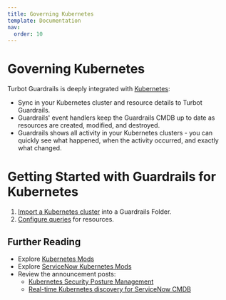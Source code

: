 ```yaml
---
title: Governing Kubernetes
template: Documentation
nav:
  order: 10
---
```


# Governing Kubernetes

Turbot Guardrails is deeply integrated with [Kubernetes](https://kubernetes.io/):
- Sync in your Kubernetes cluster and resource details to Turbot Guardrails.
- Guardrails' event handlers keep the Guardrails CMDB up to date as resources are created, modified, and destroyed.
- Guardrails shows all activity in your Kubernetes clusters - you can quickly see what happened, when the activity occurred, and exactly what changed.

# Getting Started with Guardrails for Kubernetes

1. [Import a Kubernetes cluster](guides/kubernetes/import-kubernetes-cluster) into a Guardrails Folder.
2. [Configure queries](guides/kubernetes/configure-queries) for resources.

## Further Reading

- Explore [Kubernetes Mods](https://hub.guardrails.turbot.com/mods/kubernetes/mods)
- Explore [ServiceNow Kubernetes Mods](https://hub.guardrails.turbot.com/mods/servicenow/mods?q=kube)
- Review the announcement posts:
  - [Kubernetes Security Posture Management](https://turbot.com/guardrails/blog/2024/05/kubernetes-security-posture-management)
  - [Real-time Kubernetes discovery for ServiceNow CMDB](https://turbot.com/guardrails/blog/2024/05/servicenow-kubernetes-discovery)
